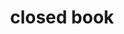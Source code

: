 ---
layout: objects
title: closed book
emoji: closed_book
permalink: 📕.html
image: assets/img/3moji/closed_book.png
---